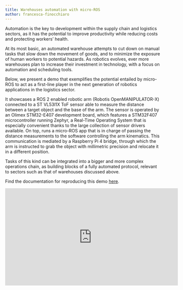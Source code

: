 ```yaml
---
title: Warehouses automation with micro-ROS
author: francesca-finocchiaro
---
```


Automation is the key to development within the supply chain and logistics sectors, as it has the potential to improve productivity while reducing costs and protecting workers’ health.

At its most basic, an automated warehouse attempts to cut down on manual tasks that slow down the movement of goods, and to minimize the exposure of human workers to potential hazards. As robotics evolves, ever more warehouses plan to increase their investment in technology, with a focus on automation and scheduling tools. 

Below, we present a demo that exemplifies the potential entailed by micro-ROS to act as a first-line player in the next generation of robotics applications in the logistics sector.

It showcases a ROS 2 enabled robotic arm (Robotis OpenMANIPULATOR-X) connected to a ST VL53l1X ToF sensor able to measure the distance between a target object and the base of the arm.
The sensor is operated by an Olimex STM32-E407 development board, which features a STM32F407 microcontroller running Zephyr, a Real-Time Operating System that is especially convenient thanks to the large collection of sensor drivers available. On top, runs a micro-ROS app that is in charge of passing the distance measurements to the software controlling the arm kinematics. This communication is mediated by a Raspberry Pi 4 bridge, through which the arm is instructed to grab the object with millimetric precision and relocate it in a different position.
  
Tasks of this kind can be integrated into a bigger and more complex operations chain, as building blocks of a fully automated protocol, relevant to sectors such as that of warehouses discussed above.

Find the documentation for reproducing this demo [here](https://github.com/micro-ROS/micro-ROS_openmanipulator_demo).

<iframe width="560" height="315" src="https://www.youtube.com/embed/10Gq-q8k2tw" frameborder="0" allow="accelerometer; autoplay; encrypted-media; gyroscope; picture-in-picture" allowfullscreen></iframe>